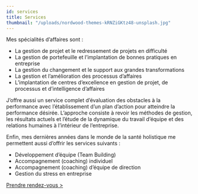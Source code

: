 ```yaml
---
id: services
title: Services
thumbnail: "/uploads/nordwood-themes-kRNZiGKtz48-unsplash.jpg"
---
```


Mes spécialités d’affaires sont :

- La gestion de projet et le redressement de projets en difficulté
- La gestion de portefeuille et l’implantation de bonnes pratiques en entreprise
- La gestion du changement et le support aux grandes transformations
- La gestion et l’amélioration des processus d’affaires
- L’implantation de centres d’excellence en gestion de projet, de processus et d’intelligence d’affaires

J’offre aussi un service complet d’évaluation des obstacles à la performance avec l’établissement d’un plan d’action pour atteindre la performance désirée. L’approche consiste à revoir les méthodes de gestion, les résultats actuels et l’étude de la dynamique du travail d’équipe et des relations humaines à l’intérieur de l’entreprise.

Enfin, mes dernières années dans le monde de la santé holistique me permettent aussi d’offrir les services suivants :

- Développement d’équipe (Team Building)
- Accompagnement (coaching) individuel
- Accompagnement (coaching) d’équipe de direction
- Gestion du stress en entreprise

[Prendre rendez-vous >](https://www.gorendezvous.com/homepage/111690)
